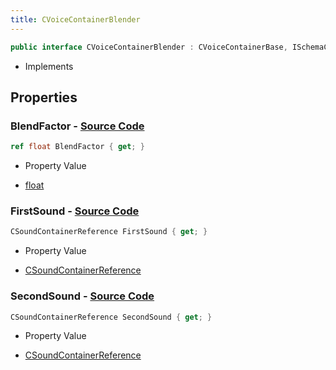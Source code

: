 ```yaml
---
title: CVoiceContainerBlender
---
```


```csharp
public interface CVoiceContainerBlender : CVoiceContainerBase, ISchemaClass<CVoiceContainerBase>, ISchemaClass<CVoiceContainerBlender>, ISchemaField, ISchemaClass, INativeHandle
```

- Implements

## Properties

### **BlendFactor** - [Source Code](https://github.com/swiftly-solution/swiftlys2/blob/main/managed/src/SwiftlyS2.Generated/Schemas/Interfaces/CVoiceContainerBlender.cs#L20)

```csharp
ref float BlendFactor { get; }
```

- Property Value

- [float](https://learn.microsoft.com/dotnet/api/system.single)

### **FirstSound** - [Source Code](https://github.com/swiftly-solution/swiftlys2/blob/main/managed/src/SwiftlyS2.Generated/Schemas/Interfaces/CVoiceContainerBlender.cs#L16)

```csharp
CSoundContainerReference FirstSound { get; }
```

- Property Value

- [CSoundContainerReference](/docs/api/shared/schemadefinitions/csoundcontainerreference)

### **SecondSound** - [Source Code](https://github.com/swiftly-solution/swiftlys2/blob/main/managed/src/SwiftlyS2.Generated/Schemas/Interfaces/CVoiceContainerBlender.cs#L18)

```csharp
CSoundContainerReference SecondSound { get; }
```

- Property Value

- [CSoundContainerReference](/docs/api/shared/schemadefinitions/csoundcontainerreference)

